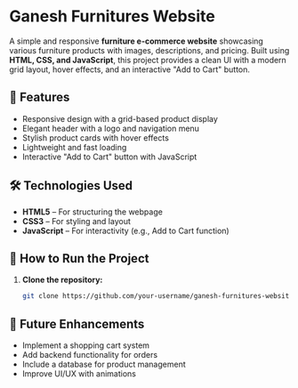 # Ganesh Furnitures Website

A simple and responsive **furniture e-commerce website** showcasing various furniture products with images, descriptions, and pricing. Built using **HTML, CSS, and JavaScript**, this project provides a clean UI with a modern grid layout, hover effects, and an interactive "Add to Cart" button.

## 📌 Features
-  Responsive design with a grid-based product display  
-  Elegant header with a logo and navigation menu  
-  Stylish product cards with hover effects  
-  Lightweight and fast loading  
-  Interactive "Add to Cart" button with JavaScript  

## 🛠️ Technologies Used
- **HTML5** – For structuring the webpage  
- **CSS3** – For styling and layout  
- **JavaScript** – For interactivity (e.g., Add to Cart function)  


## 🚀 How to Run the Project

1. **Clone the repository:**  
   ```bash
   git clone https://github.com/your-username/ganesh-furnitures-website.git
   
## 📌 Future Enhancements
- Implement a shopping cart system
- Add backend functionality for orders
- Include a database for product management
- Improve UI/UX with animations
